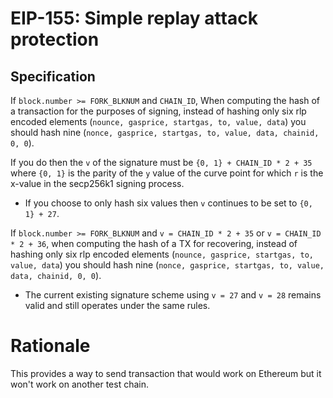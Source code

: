 # EIP-155: Simple replay attack protection

## Specification
If `block.number >= FORK_BLKNUM` and `CHAIN_ID`, When computing the hash of a transaction for the purposes of signing, instead of hashing only six rlp encoded elements (`nounce, gasprice, startgas, to, value, data`) you should hash nine (`nonce, gasprice, startgas, to, value, data, chainid, 0, 0`).

If you do then the `v` of the signature must be `{0, 1} + CHAIN_ID * 2 + 35` where `{0, 1}` is the parity of the `y` value of the curve point for which `r` is the x-value in the secp256k1 signing process.
* If you choose to only hash six values then `v` continues to be set to `{0, 1} + 27`.

If `block.number >= FORK_BLKNUM` and `v = CHAIN_ID * 2 + 35` or `v = CHAIN_ID * 2 + 36`, when computing the hash of a TX for recovering, instead of hashing only six rlp encoded elements (`nounce, gasprice, startgas, to, value, data`) you should hash nine (`nonce, gasprice, startgas, to, value, data, chainid, 0, 0`).
* The current existing signature scheme using `v = 27` and `v = 28` remains valid and still operates under the same rules.

# Rationale
This provides a way to send transaction that would work on Ethereum but it won't work on another test chain.
